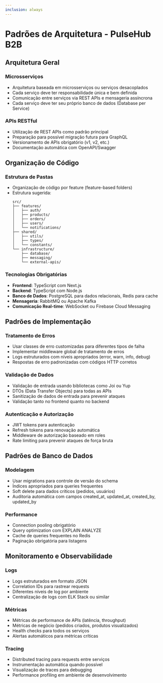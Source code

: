 ```yaml
---
inclusion: always
---
```


# Padrões de Arquitetura - PulseHub B2B

## Arquitetura Geral

### Microsserviços
- Arquitetura baseada em microsserviços ou serviços desacoplados
- Cada serviço deve ter responsabilidade única e bem definida
- Comunicação entre serviços via REST APIs e mensageria assíncrona
- Cada serviço deve ter seu próprio banco de dados (Database per Service)

### APIs RESTful
- Utilização de REST APIs como padrão principal
- Preparação para possível migração futura para GraphQL
- Versionamento de APIs obrigatório (v1, v2, etc.)
- Documentação automática com OpenAPI/Swagger

## Organização de Código

### Estrutura de Pastas
- Organização de código por feature (feature-based folders)
- Estrutura sugerida:
  ```
  src/
  ├── features/
  │   ├── auth/
  │   ├── products/
  │   ├── orders/
  │   ├── users/
  │   └── notifications/
  ├── shared/
  │   ├── utils/
  │   ├── types/
  │   └── constants/
  └── infrastructure/
      ├── database/
      ├── messaging/
      └── external-apis/
  ```

### Tecnologias Obrigatórias
- **Frontend**: TypeScript com Next.js
- **Backend**: TypeScript com Node.js
- **Banco de Dados**: PostgreSQL para dados relacionais, Redis para cache
- **Mensageria**: RabbitMQ ou Apache Kafka
- **Comunicação Real-time**: WebSocket ou Firebase Cloud Messaging

## Padrões de Implementação

### Tratamento de Erros
- Usar classes de erro customizadas para diferentes tipos de falha
- Implementar middleware global de tratamento de erros
- Logs estruturados com níveis apropriados (error, warn, info, debug)
- Respostas de erro padronizadas com códigos HTTP corretos

### Validação de Dados
- Validação de entrada usando bibliotecas como Joi ou Yup
- DTOs (Data Transfer Objects) para todas as APIs
- Sanitização de dados de entrada para prevenir ataques
- Validação tanto no frontend quanto no backend

### Autenticação e Autorização
- JWT tokens para autenticação
- Refresh tokens para renovação automática
- Middleware de autorização baseado em roles
- Rate limiting para prevenir ataques de força bruta

## Padrões de Banco de Dados

### Modelagem
- Usar migrations para controle de versão do schema
- Índices apropriados para queries frequentes
- Soft delete para dados críticos (pedidos, usuários)
- Auditoria automática com campos created_at, updated_at, created_by, updated_by

### Performance
- Connection pooling obrigatório
- Query optimization com EXPLAIN ANALYZE
- Cache de queries frequentes no Redis
- Paginação obrigatória para listagens

## Monitoramento e Observabilidade

### Logs
- Logs estruturados em formato JSON
- Correlation IDs para rastrear requests
- Diferentes níveis de log por ambiente
- Centralização de logs com ELK Stack ou similar

### Métricas
- Métricas de performance de APIs (latência, throughput)
- Métricas de negócio (pedidos criados, produtos visualizados)
- Health checks para todos os serviços
- Alertas automáticos para métricas críticas

### Tracing
- Distributed tracing para requests entre serviços
- Instrumentação automática quando possível
- Visualização de traces para debugging
- Performance profiling em ambiente de desenvolvimento